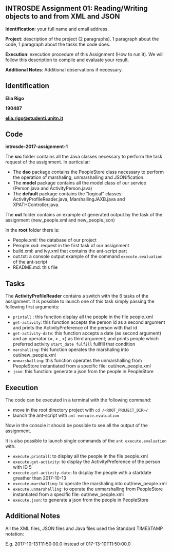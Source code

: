 ## INTROSDE  Assignment 01: Reading/Writing objects to and from XML and JSON

**Identification**: your full name and email address.

**Project**: description of the project (2 paragraphs). 1 paragraph about the code, 1 paragraph about the tasks the code does.

**Execution**: execution procedure of this Assignment (How to run it). We will follow this description to compile and evaluate your result.

**Additional Notes**: Additional observations if necessary.

## Identification

**Elia Rigo**

**190487**

**elia.rigo@studenti.unitn.it**

## Code
**introsde-2017-assignment-1**

The **src** folder contains all the Java classes necessary to perform the task request of the assignment.
In particular:
* The **dao** package contains the PeopleStore class necessary to perform the operation of marshaling, unmarshalling and JSONification.
* The **model** package contains all the model class of our service (Person.java and ActivityPerson.java)
* The **default** package contains the "logical" classes: ActivityProfileReader.java, MarshallingJAXB.java and XPATHController.java.

The **out** folder contains an example of generated output by the task of the assignment (new_people.xml and new_people.json)

In the **root** folder there is:
* People.xml:  the database of our project
* Perople.xsd: request in the first task of our assignment
* build.xml: and ivy.xml that contains the ant-script part
* out.txt: a console output example of the command ```execute.evaluation``` of the ant-script
* README.md: this file

## Tasks

The **ActivityProfileReader** contains a switch with the 6 tasks of the assignment.
It is possible to launch one of this task simply passing the following first arguments:
* ```printall``` : this function display all the people in the file people.xml
* ```get-activity```: this function accepts the person id as a second argument and prints the ActivityPreference of the person with that id
* ```get-activity-date```: this function accepts a date (as second argument) and an operator (=, > , <) as third argument; and prints people which preferred activity ```start_date fulfill``` fullfill that condition
* ```marshalling```: this function operates the marshaling into out/new_people.xml
* ```unmarshalling```: this function operates the unmarshalling from PeopleStore instantiated from a specific file: out/new_people.xml
* ```json```: this function: generate a json from the people in PeopleStore

## Execution

The code can be executed in a terminal with the following command:
* move in the root directory project with ```cd /<ROOT_PROJECT_DIR>/```
* launch the ant-script with ```ant execute.evaluation```

Now in the console it should be possible to see all the output of the assignment.

It is also possible to launch single commands of the ```ant execute.evaluation``` with:
* ```execute.printall```: to display all the people in the file people.xml
* ```execute.get-activity```: to display the ActivityPreference of the person with ID 5
* ```execute.get-activity-date```: to display the people with a startdate greather than 2017-10-13
* ```execute.marshalling```: to operate the marshaling into out/new_people.xml
* ```execute.unmarshalling```: to operate the unmarshalling from PeopleStore instantiated from a specific file: out/new_people.xml
* ```execute.json```: to generate a json from the people in PeopleStore

## Additional Notes

All the XML files, JSON files and Java files used the Standard TIMESTAMP notation:

E.g. 2017-10-13T11:50:00.0 instead of 017-13-10T11:50:00.0
